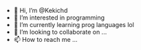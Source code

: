 - 👋 Hi, I’m @Kekichd
- 👀 I’m interested in programming
- 🌱 I’m currently learning prog languages lol
- 💞️ I’m looking to collaborate on ...
- 📫 How to reach me ...

<!---
Kekichd/Kekichd is a ✨ special ✨ repository because its `README.md` (this file) appears on your GitHub profile.
You can click the Preview link to take a look at your changes.
--->
